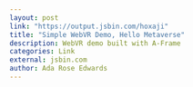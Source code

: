 ```yaml
---
layout: post
link: "https://output.jsbin.com/hoxaji"
title: "Simple WebVR Demo, Hello Metaverse"
description: WebVR demo built with A-Frame
categories: Link
external: jsbin.com
author: Ada Rose Edwards
---
```

